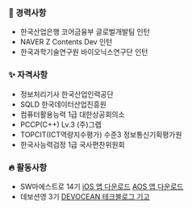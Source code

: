 ### 💼 경력사항
- 한국산업은행 코어금융부 글로벌개발팀 인턴
- NAVER Z Contents Dev 인턴
- 한국과학기술연구원 바이오닉스연구단 인턴
    
### ✨ 자격사항
- 정보처리기사 한국산업인력공단
- SQLD 한국데이터산업진흥원
- 컴퓨터활용능력 1급 대한상공회의소
- PCCP(C++) Lv.3 (주)그렙
- TOPCIT(ICT역량지수평가) 수준3 정보통신기획평가원
- 한국사능력검정 1급 국사편찬위원회

### 🔥 활동사항
- SW마에스트로 14기
    [iOS 앱 다운로드](https://apps.apple.com/kr/app/%EB%AC%B4%EB%93%9C%EB%A9%94%EB%AA%A8/id6467786547)
    [AOS 앱 다운로드](https://play.google.com/store/apps/details?id=com.moodmemo&hl=ko)
- 데보션영 3기
  [DEVOCEAN 테크블로그 기고](https://devocean.sk.com/blog/techBoardDetail.do?ID=165995)

